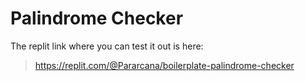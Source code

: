 # Palindrome Checker

The replit link where you can test it out is here:
> https://replit.com/@Pararcana/boilerplate-palindrome-checker
